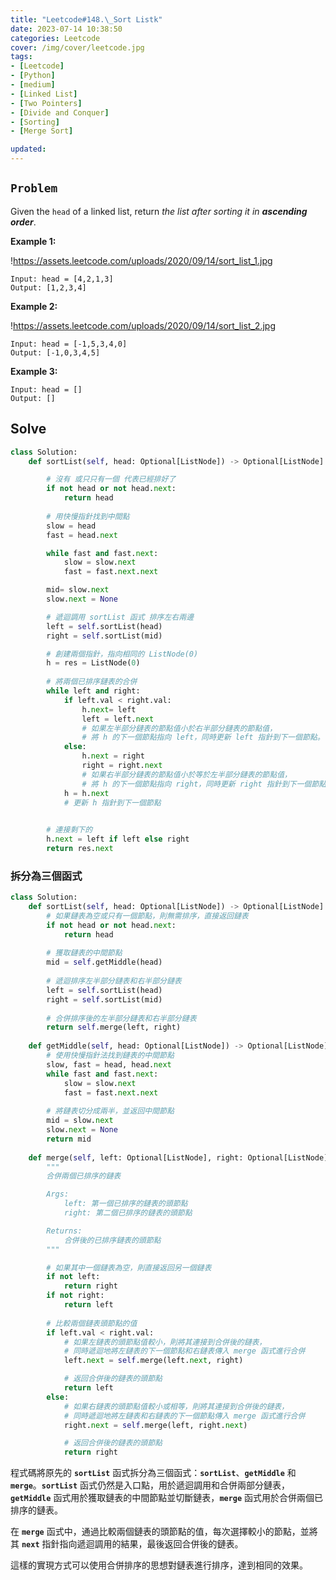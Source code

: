 ```yaml
---
title: "Leetcode#148.\_Sort Listk"
date: 2023-07-14 10:38:50
categories: Leetcode
cover: /img/cover/leetcode.jpg
tags: 
- [Leetcode]
- [Python]
- [medium]
- [Linked List]
- [Two Pointers]
- [Divide and Conquer]
- [Sorting]
- [Merge Sort]

updated:
---
```

## `Problem`

Given the `head` of a linked list, return *the list after sorting it in **ascending order***.

**Example 1:**

!https://assets.leetcode.com/uploads/2020/09/14/sort_list_1.jpg

```
Input: head = [4,2,1,3]
Output: [1,2,3,4]

```

**Example 2:**

!https://assets.leetcode.com/uploads/2020/09/14/sort_list_2.jpg

```
Input: head = [-1,5,3,4,0]
Output: [-1,0,3,4,5]

```

**Example 3:**

```
Input: head = []
Output: []
```

## Solve

```python
class Solution:
    def sortList(self, head: Optional[ListNode]) -> Optional[ListNode]:

        # 沒有 或只只有一個 代表已經排好了
        if not head or not head.next:
            return head
        
        # 用快慢指針找到中間點
        slow = head
        fast = head.next

        while fast and fast.next:
            slow = slow.next
            fast = fast.next.next

        mid= slow.next
        slow.next = None

        # 遞迴調用 sortList 函式 排序左右兩邊
        left = self.sortList(head)
        right = self.sortList(mid)

        # 創建兩個指針，指向相同的 ListNode(0) 
        h = res = ListNode(0)
        
        # 將兩個已排序鏈表的合併
        while left and right:
            if left.val < right.val:
                h.next= left
                left = left.next
                # 如果左半部分鏈表的節點值小於右半部分鏈表的節點值，
                # 將 h 的下一個節點指向 left，同時更新 left 指針到下一個節點。
            else:
                h.next = right
                right = right.next
                # 如果右半部分鏈表的節點值小於等於左半部分鏈表的節點值，
                # 將 h 的下一個節點指向 right，同時更新 right 指針到下一個節點
            h = h.next
            # 更新 h 指針到下一個節點

            
        # 連接剩下的
        h.next = left if left else right
        return res.next
```

### 拆分為三個函式

```python
class Solution:
    def sortList(self, head: Optional[ListNode]) -> Optional[ListNode]:
        # 如果鏈表為空或只有一個節點，則無需排序，直接返回鏈表
        if not head or not head.next:
            return head
        
        # 獲取鏈表的中間節點
        mid = self.getMiddle(head)
        
        # 遞迴排序左半部分鏈表和右半部分鏈表
        left = self.sortList(head)
        right = self.sortList(mid)
        
        # 合併排序後的左半部分鏈表和右半部分鏈表
        return self.merge(left, right)
    
    def getMiddle(self, head: Optional[ListNode]) -> Optional[ListNode]:
        # 使用快慢指針法找到鏈表的中間節點
        slow, fast = head, head.next
        while fast and fast.next:
            slow = slow.next
            fast = fast.next.next
        
        # 將鏈表切分成兩半，並返回中間節點
        mid = slow.next
        slow.next = None
        return mid
    
    def merge(self, left: Optional[ListNode], right: Optional[ListNode]) -> Optional[ListNode]:
        """
        合併兩個已排序的鏈表

        Args:
            left: 第一個已排序的鏈表的頭節點
            right: 第二個已排序的鏈表的頭節點

        Returns:
            合併後的已排序鏈表的頭節點
        """

        # 如果其中一個鏈表為空，則直接返回另一個鏈表
        if not left:
            return right
        if not right:
            return left
        
        # 比較兩個鏈表頭節點的值
        if left.val < right.val:
            # 如果左鏈表的頭節點值較小，則將其連接到合併後的鏈表，
            # 同時遞迴地將左鏈表的下一個節點和右鏈表傳入 merge 函式進行合併
            left.next = self.merge(left.next, right)

            # 返回合併後的鏈表的頭節點
            return left
        else:
            # 如果右鏈表的頭節點值較小或相等，則將其連接到合併後的鏈表，
            # 同時遞迴地將左鏈表和右鏈表的下一個節點傳入 merge 函式進行合併
            right.next = self.merge(left, right.next)

            # 返回合併後的鏈表的頭節點
            return right
```

程式碼將原先的 **`sortList`** 函式拆分為三個函式：**`sortList`**、**`getMiddle`** 和 **`merge`**。**`sortList`** 函式仍然是入口點，用於遞迴調用和合併兩部分鏈表，**`getMiddle`** 函式用於獲取鏈表的中間節點並切斷鏈表，**`merge`** 函式用於合併兩個已排序的鏈表。

在 **`merge`** 函式中，通過比較兩個鏈表的頭節點的值，每次選擇較小的節點，並將其 **`next`** 指針指向遞迴調用的結果，最後返回合併後的鏈表。

這樣的實現方式可以使用合併排序的思想對鏈表進行排序，達到相同的效果。
